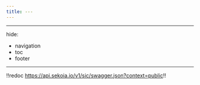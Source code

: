 ```yaml
---
title: ---
---
```


---
hide:
  - navigation
  - toc
  - footer
---

!!redoc https://api.sekoia.io/v1/sic/swagger.json?context=public!!
